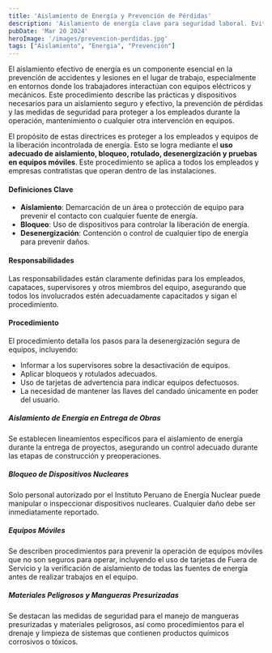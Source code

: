 ```yaml
---
title: 'Aislamiento de Energía y Prevención de Pérdidas'
description: 'Aislamiento de energía clave para seguridad laboral. Evita accidentes al interactuar con equipo eléctrico/mecánico, mediante bloqueo y desenergización adecuados'
pubDate: 'Mar 20 2024'
heroImage: '/images/prevencion-perdidas.jpg'
tags: ["Aislamiento", "Energia", "Prevención"]
---
```

El aislamiento efectivo de energía es un componente esencial en la prevención de accidentes y lesiones en el lugar de trabajo, especialmente en entornos donde los trabajadores interactúan con equipos eléctricos y mecánicos. Este procedimiento describe las prácticas y dispositivos necesarios para un aislamiento seguro y efectivo, la prevención de pérdidas y las medidas de seguridad para proteger a los empleados durante la operación, mantenimiento o cualquier otra intervención en equipos.

El propósito de estas directrices es proteger a los empleados y equipos de la liberación incontrolada de energía. Esto se logra mediante el **uso adecuado de aislamiento, bloqueo, rotulado, desenergización y pruebas en equipos móviles**. Este procedimiento se aplica a todos los empleados y empresas contratistas que operan dentro de las instalaciones.

#### Definiciones Clave

- **Aislamiento**: Demarcación de un área o protección de equipo para prevenir el contacto con cualquier fuente de energía.
- **Bloqueo**: Uso de dispositivos para controlar la liberación de energía.
- **Desenergización**: Contención o control de cualquier tipo de energía para prevenir daños.

#### Responsabilidades

Las responsabilidades están claramente definidas para los empleados, capataces, supervisores y otros miembros del equipo, asegurando que todos los involucrados estén adecuadamente capacitados y sigan el procedimiento.

#### Procedimiento
El procedimiento detalla los pasos para la desenergización segura de equipos, incluyendo:
- Informar a los supervisores sobre la desactivación de equipos.
- Aplicar bloqueos y rotulados adecuados.
- Uso de tarjetas de advertencia para indicar equipos defectuosos.
- La necesidad de mantener las llaves del candado únicamente en poder del usuario.

##### Aislamiento de Energía en Entrega de Obras
Se establecen lineamientos específicos para el aislamiento de energía durante la entrega de proyectos, asegurando un control adecuado durante las etapas de construcción y preoperaciones.
##### Bloqueo de Dispositivos Nucleares

Solo personal autorizado por el Instituto Peruano de Energía Nuclear puede manipular o inspeccionar dispositivos nucleares. Cualquier daño debe ser inmediatamente reportado.

##### Equipos Móviles
Se describen procedimientos para prevenir la operación de equipos móviles que no son seguros para operar, incluyendo el uso de tarjetas de Fuera de Servicio y la verificación de aislamiento de todas las fuentes de energía antes de realizar trabajos en el equipo.

##### Materiales Peligrosos y Mangueras Presurizadas
Se destacan las medidas de seguridad para el manejo de mangueras presurizadas y materiales peligrosos, así como procedimientos para el drenaje y limpieza de sistemas que contienen productos químicos corrosivos o tóxicos.

